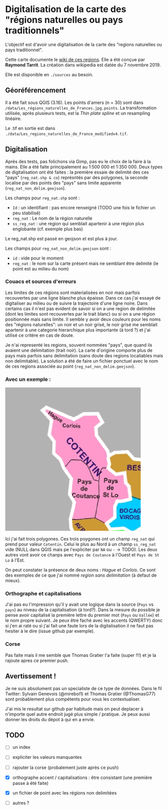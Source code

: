 # Digitalisation de la carte des "régions naturelles ou pays traditionnels"

L'objectif est d'avoir une digitalisation de la carte des "regions naturelles ou pays traditionnel". 

Cette carte documente le [wiki de ces regions](https://fr.wikipedia.org/wiki/Liste_des_r%C3%A9gions_naturelles_de_France). Elle a été conçue par **Raymond Tarrit**. La création dans wikipedia est datée du 7 novembre 2019.

Elle est disponible en `./sources` au besoin.

## Géoréférencement 

Il a été fait sous QGIS (3.16). Les points d'amers (n = 30) sont dans `/data/Les_régions_naturelles_de_Frances.jpg.points`. La transformation utilisée, après plusieurs tests, est la *Thin plate spline* et un resampling linéaire. 

Le .tif en sortie est dans `./data/Les_regions_naturelles_de_France_modifiedv4.tif`.  

## Digitalisation 

Après des tests, pas folichons via Gimp, pas eu le choix de la faire à la mains. Elle a été faite principalement au 1:500 000 et 1:350 000. Deux types de digitalisation ont été faites : la première essaie de delimité des ces "pays" (`reg_nat.shp & co`) représntés par des polygones, la seconde localise par des points des "pays" sans limite apparente (`reg_nat_non_delim.geojson`). 

Les champs pour `reg_nat.shp` sont : 

* `Id` : un identifiant : pas encore renseigné (TODO une fois le fichier un peu stabilisé)
* `reg_nat` : Le nom de la région naturelle
* `ss_reg_nat` : une region qui semblait apartenir à une région plus englobante (cf. exemple plus bas)

Le reg_nat.shp est passé en geojson et est plus à jour. 

Les champs pour `reg_nat_non_delim.geojson` sont :

* `id` : vide pour le moment
* `reg_nat` : le nom sur la carte présent mais ne semblant être delimité (le point est au milieu du nom)

### Couacs et sources d'erreurs 

Les limites de ces régions sont materialisées en noir mais parfois recouvertes par une ligne blanche plus épaisse. Dans ce cas j'ai essayé de digitaliser au milieu ou de suivre la trajectoire d'une ligne noire. Dans certains cas il n'est pas evident de savoir si on a une region de delimitée (dont les limites sont recouvertes par le trait blanc) ou si on a une région positionnée mais sans limite. Il semble y avoir deux couleurs pour les noms des "régions naturelles": un noir et un noir grisé, le noir grisé me semblait apartenir à une categorie hierarchique plus importante (à tord ?) et j'ai utilisé ce critère en cas de doute. 

Je n'ai representé les regions, souvent nommées "pays", que quand ils avaient une delimitation (trait noir). La carte d'origine comporte plus de pays mais parfois sans delimitation (sans doute des regions localiables mais non delimitable). La solution a été de faire un fichier ponctuel avec le nom de ces regions associée au point (`reg_nat_non_delim.geojson`). 

### Avec un exemple :

![Exemple avec le "Cotentin"](img/exemple_cotentim.png)

Ici j'ai fait trois polygones. Ces trois poygones ont un champ `reg_nat` qui prend pour valeur `Cotentin`. Celui le plus au Nord à un champ `ss_reg_nat` vide (NULL dans QGIS mais pe l'expliciter par `NA` ou `-` -> TODO). Les deux autres vont avoir ce chanps avec `Pays de Coutance` à l'Ouest et  `Pays de St Lo` à l'Est.

On peut constater la présence de deux noms : *Hague* et *Corlois*. Ce sont des exemples de ce que j'ai nommé *region sans delimitation* (à defaut de mieux).

### Orthographe et capitalisations

J'ai pas eu l'impression qu'il y avait une logique dans la source (`Pays` vs `pays`) au niveau de la capitalisation (à tord?). Dans la mesure du possible je pense avoir capitalisé la première lettre du premier mot (`Pays` ou `Vallée`) et le nom propre suivant. Je peux être faché avec les accents (QWERTY) donc si j'en ai raté ou si j'ai fait une faute lors de la digitalisation il ne faut pas hesiter à le dire (issue github par exemple).

### Corse 

Pas faite mais il me semble que Thomas Gratier l'a faite (super !!!) et je la rajoute apres ce premier push.

## Avertissement !

Je ne suis absolument pas un specialiste de ce type de données. Dans le fil Twitter: Sylvain Genevois (@mirebol1) et Thomas Gratier (@ThomasG77) sont probablement plus compétents pour vous les contextualiser.

J'ai mis le resultat sur github par habitude mais on peut deplacer à n'importe quel autre endroit jugé plus simple / pratique. Je peux aussi donner les droits du dépot à qui en a envie. 

## TODO 

* [ ] un index 
* [ ] expliciter les valeurs manquantes
* [ ] rajouter la corse (probalement juste après ce push)
* [x] orthographe accent / capitalisations : être consistant (une première passe à été faite)
* [x] un fichier de point avec les régions non delimitées
* [ ] autres ?












